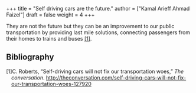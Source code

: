 +++
title = "Self driving cars are the future."
author = ["Kamal Arieff Ahmad Faizel"]
draft = false
weight = 4
+++

They are not the future but they can be an improvement to our public transportation by providing last mile solutions, connecting passengers from their homes to trains and buses <a href="#citeproc_bib_item_1">[1]</a>.

## Bibliography

<style>.csl-left-margin{float: left; padding-right: 0em;}
 .csl-right-inline{margin: 0 0 0 1em;}</style><div class="csl-bib-body">
  <div class="csl-entry"><a id="citeproc_bib_item_1"></a>
    <div class="csl-left-margin">[1]</div><div class="csl-right-inline">C. Roberts, “Self-driving cars will not fix our transportation woes,” <i>The conversation</i>. <a href="http://theconversation.com/self-driving-cars-will-not-fix-our-transportation-woes-127920">http://theconversation.com/self-driving-cars-will-not-fix-our-transportation-woes-127920</a></div>
  </div>
</div>
